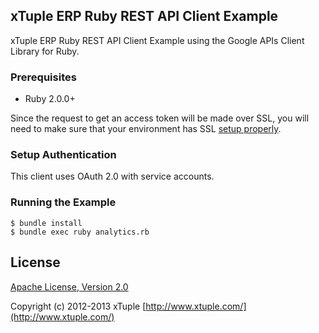 ## xTuple ERP Ruby REST API Client Example

xTuple ERP Ruby REST API Client Example using the Google APIs Client Library for Ruby.

### Prerequisites

- Ruby 2.0.0+

Since the request to get an access token will be made over SSL, you will need to make sure
that your environment has SSL [setup properly](https://github.com/lostisland/faraday/wiki/Setting-up-SSL-certificates).

### Setup Authentication

This client uses OAuth 2.0 with service accounts.

### Running the Example

    $ bundle install
    $ bundle exec ruby analytics.rb

## License

[Apache License, Version 2.0](http://www.apache.org/licenses/LICENSE-2.0.html)

Copyright (c) 2012-2013 xTuple [http://www.xtuple.com/](http://www.xtuple.com/)
